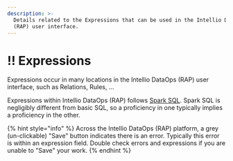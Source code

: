 ```yaml
---
description: >-
  Details related to the Expressions that can be used in the Intellio DataOps
  (RAP) user interface.
---
```


# !! Expressions

Expressions occur in many locations in the Intellio DataOps \(RAP\) user interface, such as Relations, Rules, ...

Expressions within Intellio DataOps \(RAP\) follows [Spark SQL](https://spark.apache.org/docs/latest/sql-programming-guide.html). Spark SQL is negligibly different from basic SQL, so a proficiency in one typically implies a proficiency in the other.



{% hint style="info" %}
Across the Intellio DataOps \(RAP\) platform, a grey \(un-clickable\) "Save" button indicates there is an error. Typically this error is within an expression field. Double check errors and expressions if you are unable to "Save" your work.
{% endhint %}





